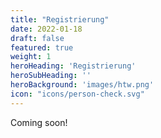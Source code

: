 ```yaml
---
title: "Registrierung"
date: 2022-01-18
draft: false
featured: true
weight: 1
heroHeading: 'Registrierung'
heroSubHeading: ''
heroBackground: 'images/htw.png'
icon: "icons/person-check.svg"
---
```


Coming soon!
